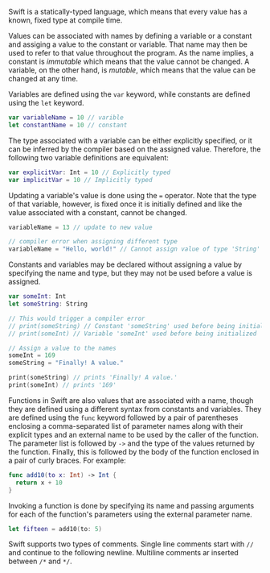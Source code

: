 Swift is a statically-typed language, which means that every value has a known, fixed type at compile time.

Values can be associated with names by defining a variable or a constant and assiging a value to the constant or variable. That name may then be used to refer to that value throughout the program. As the name implies, a constant is _immutable_ which means that the value cannot be changed. A variable, on the other hand, is _mutable_, which means that the value can be changed at any time.

Variables are defined using the `var` keyword, while constants are defined using the `let` keyword.

```swift
var variableName = 10 // varible
let constantName = 10 // constant
```

The type associated with a variable can be either explicitly specified, or it can be inferred by the compiler based on the assigned value. Therefore, the following two variable definitions are equivalent:

```swift
var explicitVar: Int = 10 // Explicitly typed
var implicitVar = 10 // Implicitly typed
```

Updating a variable's value is done using the `=` operator. Note that the type of that variable, however, is fixed once it is initially defined and like the value associated with a constant, cannot be changed.

```swift
variableName = 13 // update to new value

// compiler error when assigning different type
variableName = "Hello, world!" // Cannot assign value of type 'String' to type 'Int'
```

Constants and variables may be declared without assigning a value by specifying the name and type, but they may not be used before a value is assigned.

```swift
var someInt: Int
let someString: String

// This would trigger a compiler error
// print(someString) // Constant 'someString' used before being initialized
// print(someInt) // Variable 'someInt' used before being initialized

// Assign a value to the names
someInt = 169
someString = "Finally! A value."

print(someString) // prints 'Finally! A value.'
print(someInt) // prints '169'
```

Functions in Swift are also values that are associated with a name, though they are defined using a different syntax from constants and variables. They are defined using the `func` keyword followed by a pair of parentheses enclosing a comma-separated list of parameter names along with their explicit types and an external name to be used by the caller of the function. The parameter list is followed by `->` and the type of the values returned by the function. Finally, this is followed by the body of the function enclosed in a pair of curly braces. For example:

```swift
func add10(to x: Int) -> Int {
  return x + 10
}
```

Invoking a function is done by specifying its name and passing arguments for each of the function's parameters using the external parameter name.

```swift
let fifteen = add10(to: 5)
```

Swift supports two types of comments. Single line comments start with `//` and continue to the following newline. Multiline comments ar inserted between `/*` and `*/`.
